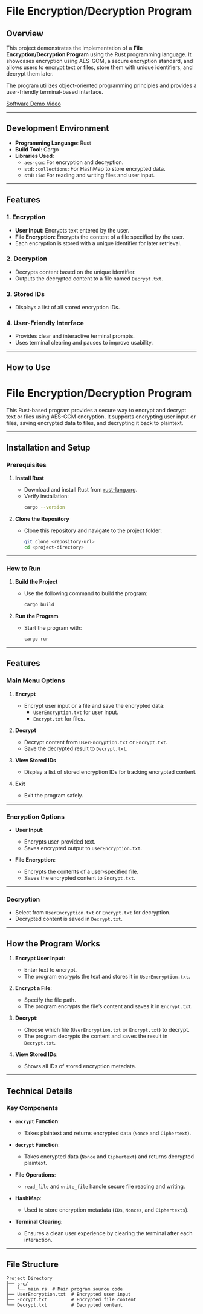 # File Encryption/Decryption Program

## Overview

This project demonstrates the implementation of a **File Encryption/Decryption Program** using the Rust programming language. It showcases encryption using AES-GCM, a secure encryption standard, and allows users to encrypt text or files, store them with unique identifiers, and decrypt them later. 

The program utilizes object-oriented programming principles and provides a user-friendly terminal-based interface.

[Software Demo Video](https://youtu.be/X2ikWIt7X3k)

---

## Development Environment

- **Programming Language**: Rust
- **Build Tool**: Cargo
- **Libraries Used**:
  - `aes-gcm`: For encryption and decryption.
  - `std::collections`: For HashMap to store encrypted data.
  - `std::io`: For reading and writing files and user input.

---

## Features

### 1. Encryption
- **User Input**: Encrypts text entered by the user.
- **File Encryption**: Encrypts the content of a file specified by the user.
- Each encryption is stored with a unique identifier for later retrieval.

### 2. Decryption
- Decrypts content based on the unique identifier.
- Outputs the decrypted content to a file named `Decrypt.txt`.

### 3. Stored IDs
- Displays a list of all stored encryption IDs.

### 4. User-Friendly Interface
- Provides clear and interactive terminal prompts.
- Uses terminal clearing and pauses to improve usability.

---

## How to Use

# File Encryption/Decryption Program

This Rust-based program provides a secure way to encrypt and decrypt text or files using AES-GCM encryption. It supports encrypting user input or files, saving encrypted data to files, and decrypting it back to plaintext.

---

## **Installation and Setup**

### Prerequisites

1. **Install Rust**
   - Download and install Rust from [rust-lang.org](https://www.rust-lang.org/).
   - Verify installation:
     ```bash
     cargo --version
     ```

2. **Clone the Repository**
   - Clone this repository and navigate to the project folder:
     ```bash
     git clone <repository-url>
     cd <project-directory>
     ```

---

### How to Run

1. **Build the Project**
   - Use the following command to build the program:
     ```bash
     cargo build
     ```

2. **Run the Program**
   - Start the program with:
     ```bash
     cargo run
     ```

---

## **Features**

### **Main Menu Options**

1. **Encrypt**
   - Encrypt user input or a file and save the encrypted data:
     - `UserEncryption.txt` for user input.
     - `Encrypt.txt` for files.

2. **Decrypt**
   - Decrypt content from `UserEncryption.txt` or `Encrypt.txt`.
   - Save the decrypted result to `Decrypt.txt`.

3. **View Stored IDs**
   - Display a list of stored encryption IDs for tracking encrypted content.

4. **Exit**
   - Exit the program safely.

---

### **Encryption Options**

- **User Input**:
  - Encrypts user-provided text.
  - Saves encrypted output to `UserEncryption.txt`.

- **File Encryption**:
  - Encrypts the contents of a user-specified file.
  - Saves the encrypted content to `Encrypt.txt`.

---

### **Decryption**

- Select from `UserEncryption.txt` or `Encrypt.txt` for decryption.
- Decrypted content is saved in `Decrypt.txt`.

---

## **How the Program Works**

1. **Encrypt User Input**:
   - Enter text to encrypt.
   - The program encrypts the text and stores it in `UserEncryption.txt`.

2. **Encrypt a File**:
   - Specify the file path.
   - The program encrypts the file’s content and saves it in `Encrypt.txt`.

3. **Decrypt**:
   - Choose which file (`UserEncryption.txt` or `Encrypt.txt`) to decrypt.
   - The program decrypts the content and saves the result in `Decrypt.txt`.

4. **View Stored IDs**:
   - Shows all IDs of stored encryption metadata.

---

## **Technical Details**

### Key Components

- **`encrypt` Function**:
  - Takes plaintext and returns encrypted data (`Nonce` and `Ciphertext`).

- **`decrypt` Function**:
  - Takes encrypted data (`Nonce` and `Ciphertext`) and returns decrypted plaintext.

- **File Operations**:
  - `read_file` and `write_file` handle secure file reading and writing.

- **HashMap**:
  - Used to store encryption metadata (`IDs`, `Nonces`, and `Ciphertexts`).

- **Terminal Clearing**:
  - Ensures a clean user experience by clearing the terminal after each interaction.

---

## **File Structure**

```plaintext
Project Directory
├── src/
│   └── main.rs  # Main program source code
├── UserEncryption.txt  # Encrypted user input
├── Encrypt.txt         # Encrypted file content
└── Decrypt.txt         # Decrypted content



